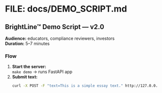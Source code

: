 # FILE: docs/DEMO_SCRIPT.md
## BrightLine™ Demo Script — v2.0

**Audience:** educators, compliance reviewers, investors  
**Duration:** 5–7 minutes  

### Flow
1. **Start the server:**  
   `make demo` → runs FastAPI app  
2. **Submit text:**  
   ```bash
   curl -X POST -F "text=This is a simple essay text." http://127.0.0.1:8080/submit/text
